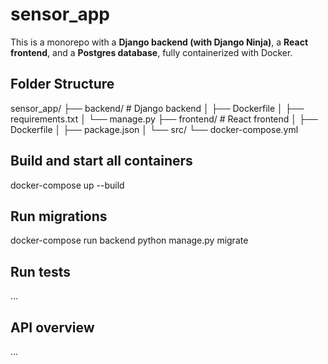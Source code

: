 # sensor_app

This is a monorepo with a **Django backend (with Django Ninja)**, a **React frontend**, and a **Postgres database**, fully containerized with Docker.

## Folder Structure

sensor_app/
├── backend/ # Django backend
│ ├── Dockerfile
│ ├── requirements.txt
│ └── manage.py
├── frontend/ # React frontend
│ ├── Dockerfile
│ ├── package.json
│ └── src/
└── docker-compose.yml

## Build and start all containers

docker-compose up --build

## Run migrations

docker-compose run backend python manage.py migrate

## Run tests

...

## API overview

...